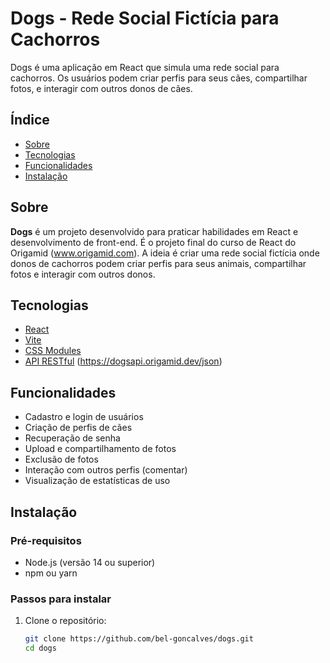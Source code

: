 # Dogs - Rede Social Fictícia para Cachorros

Dogs é uma aplicação em React que simula uma rede social para cachorros. Os usuários podem criar perfis para seus cães, compartilhar fotos, e interagir com outros donos de cães.

## Índice

- [Sobre](#sobre)
- [Tecnologias](#tecnologias)
- [Funcionalidades](#funcionalidades)
- [Instalação](#instalação)

## Sobre

**Dogs** é um projeto desenvolvido para praticar habilidades em React e desenvolvimento de front-end. É o projeto final do curso de React do Origamid (www.origamid.com). A ideia é criar uma rede social fictícia onde donos de cachorros podem criar perfis para seus animais, compartilhar fotos e interagir com outros donos.

## Tecnologias

- [React](https://reactjs.org/)
- [Vite](https://vitejs.dev/)
- [CSS Modules](https://github.com/css-modules/css-modules)
- [API RESTful](#) (https://dogsapi.origamid.dev/json)

## Funcionalidades

- Cadastro e login de usuários
- Criação de perfis de cães
- Recuperação de senha
- Upload e compartilhamento de fotos
- Exclusão de fotos
- Interação com outros perfis (comentar)
- Visualização de estatísticas de uso

## Instalação

### Pré-requisitos

- Node.js (versão 14 ou superior)
- npm ou yarn

### Passos para instalar

1. Clone o repositório:

   ```bash
   git clone https://github.com/bel-goncalves/dogs.git
   cd dogs
